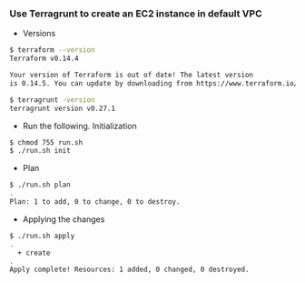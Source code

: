 ### Use Terragrunt to create an EC2 instance in default VPC

- Versions
```bash
$ terraform --version
Terraform v0.14.4

Your version of Terraform is out of date! The latest version
is 0.14.5. You can update by downloading from https://www.terraform.io/downloads.html

$ terragrunt -version
terragrunt version v0.27.1
```


- Run the following. Initialization
```bash
$ chmod 755 run.sh          
$ ./run.sh init
```

- Plan
```bash
$ ./run.sh plan
.
Plan: 1 to add, 0 to change, 0 to destroy.
```

- Applying the changes
```bash
$ ./run.sh apply
.
  + create
.
Apply complete! Resources: 1 added, 0 changed, 0 destroyed.
```
